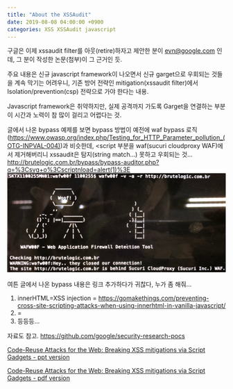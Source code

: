 ```yaml
---
title: "About the XSSAudit"
date: 2019-08-08 04:00:00 +0900
categories: XSS XSSAudit javascript
---
```

구글은 이제 xssaudit filter를 아웃(retire)하자고 제안한 분이 evn@google.com 인데, 그 분이 작성한 논문(첨부)이 그 근거인 듯.

주요 내용은 신규 javascript framework이 나오면서 신규 garget으로 우회되는 것들을 계속 막기는 어려우니, 기존 방어 전략인 mitigation(xssaudit filter)에서 Isolation/prevention(csp) 전략으로 가야 한다는 내용.

Javascript framework은 취약하지만, 실제 공격까지 가도록 Garget을 연결하는 부분이 시간과 노력이 참 많이 걸리고 어렵다는 것.

글에서 나온 bypass 예제를 보면 bypass 방법이 예전에 waf bypass 로직(<https://www.owasp.org/index.php/Testing_for_HTTP_Parameter_pollution_(OTG-INPVAL-004)>)과 비슷한데, <script 부분을 waf(sucuri cloudproxy WAF)에서 제거해버리니 xssaudit은 탐지(string match…) 못하고 우회되는 것…
<http://brutelogic.com.br/bypass/bypass-auditor.php?q=%3Csvg+o%3Cscriptnload=alert(1)%3E>
![enter image description here](/images/wafw00f_Securi_WAF.png)

여튼 글에서 나온 bypass 내용은 링크 추가하다가 귀찮다, 누가 좀 해줘…
1. innerHTML=XSS injection =  <https://gomakethings.com/preventing-cross-site-scripting-attacks-when-using-innerhtml-in-vanilla-javascript/>
2. <?php echo $_GET['xss']; ?> = <https://brutelogic.com.br/blog/the-easiest-way-to-bypass-xss-mitigations/>
3. 등등등…

자료도 참고.
<https://github.com/google/security-research-pocs>

[Code-Reuse Attacks for the Web: Breaking XSS mitigations via Script Gadgets - ppt version](/pdf/OWASP_BeNeLux-Day_2017_Bypassing_XSS_mitigations_via_script_gadgets_Sebastian_Lekies.pdf)

[Code-Reuse Attacks for the Web: Breaking XSS mitigations via Script Gadgets - pdf version ](/pdf/p1709-lekiesA.pdf)
<!--stackedit_data:
eyJoaXN0b3J5IjpbNjUwNDY1MTE1LC0xMTcyMTI4MzEyXX0=
-->